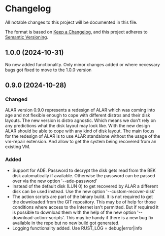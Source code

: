 # Changelog

All notable changes to this project will be documented in this file.

The format is based on [Keep a Changelog](https://keepachangelog.com/en/1.0.0/),
and this project adheres to [Semantic Versioning](https://semver.org/spec/v2.0.0.html).

## 1.0.0 (2024-10-31)
No new added functionality. Only minor changes added or where necessary bugs got fixed to move to the 1.0.0 version

## 0.9.0 (2024-10-28)

### Changed
ALAR version 0.9.0 represents a redesign of ALAR which was coming into age and not flexible enough to cope with different distros and their disk layouts.
The new version is distro agnostic. Which means we don't rely on any predictions what the disk layout may look like. With the new design ALAR should be able to cope 
with any kind of disk layout. The main focus for the redesign of ALAR is to use ALAR standalone without the usage of the vm-repair extension. And allow to get the system being recovered from an existing VM.

### Added
- Support for ADE. Password to decrypt the disk gets read from the BEK disk automatically if available.
  Otherwise the password can be passed over via the new option '--ade-password'
- Instead of the default disk (LUN 0) to get recovered by ALAR a different disk can be used instead.
  Use the new option '--custom-recover-disk'
- The action scripts are part of the binary build. It is not required to get the downloaded 
  from the GIT repository. This may be of help for those conditions where access to the Internet isn't permitted. But if required it is possible to download them with the help of the new option '--download-action-scripts'. This may be handy if there is a new bug fix available in the repo but no new build got generated.
- Logging functionality added. Use RUST_LOG = debug|error|info
